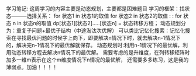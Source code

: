 学习笔记:
这周学习的内容主要是动态规划，主要都是困难题目
学习的框架：找状态———选择关系：
for 状态1 in 状态1的取值
  for 状态2 in 状态2的取值
          :
          :
  for 状态 n in 状态n的取值
    dp[状态1][状态2].....[状态n] = 状态转移方程；
动态规划分为：重复子问题+最优子结构（中途淘汰次优解）
可以类比记忆化搜索：记忆化搜索在寻找最优问题的时候字上向下，即要解决n情况下时，就去解决n-1情况下的，解决完n-1情况下的最优解就保存。
动态规划时:利用n-1情况下的最优解，利用动态转移方程去解决n情况下的最优解。
需要考虑的是升维度，在列转移矩阵时加多一维m表示在这个m维度情况下n情况的最优解，
还需要多多练习，这是我的薄弱点。加油！！！！
